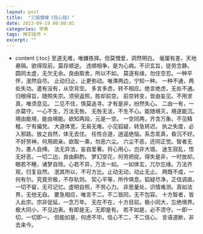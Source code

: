 ```yaml
---
layout: post
title:  "三祖僧璨《信心铭》"
date: 2023-09-19 00:00:01
categories: 学佛
tags: 禅宗祖师 ☀️
excerpt: ""
---
```


* content
{:toc}
至道无难，唯嫌拣择。但莫憎爱，洞然明白。
毫厘有差，天地悬隔。欲得现前，莫存顺逆。
违顺相争，是为心病。不识玄旨，徒劳念静。
圆同太虚，无欠无余。良由取舍，所以不如。
莫逐有缘，勿住空忍。一种平怀，泯然自尽。
止动归止，止更弥动。唯滞两边，宁知一种。
一种不通，两处失功。遣有没有，从空背空。
多言多虑，转不相应。绝言绝虑，无处不通。
归根得旨，随照失宗。须臾返照，胜却前空。
前空转变，皆由妄见。不用求真，唯须息见。
二见不住，慎莫追寻。才有是非，纷然失心。
二由一有，一亦莫守。一心不生，万法无咎。
无咎无法，不生不心。能随境灭，境逐能沉。
境由能境，能由境能。欲知两段，元是一空。
一空同两，齐含万象。不见精粗，宁有偏党。
大道体宽，无易无难。小见狐疑，转急转迟。
执之失度，必入邪路。放之自然，体无去住。
任性合道，逍遥绝恼。系念乖真，昏沉不好。
不好劳神，何用疏亲。欲取一乘，勿恶六尘。
六尘不恶，还同正觉。智者无为，愚人自缚。
法无异法，妄自爱著。将心用心，岂非大错。
迷生寂乱，悟无好恶。一切二边，良由斟酌。
梦幻空花，何劳把捉。得失是非，一时放却。
眼若不睡，诸梦自除。心若不异，万法一如。
一如体玄，兀尔忘缘。万法齐观，归复自然。
泯其所以，不可方比。止动无动，动止无止。
两既不成，一何有尔。究竟穷极，不存轨则。
契心平等，所作俱息。狐疑尽净，正信调直。
一切不留，无可记忆。虚明自照，不劳心力。
非思量处，识情难测。真如法界，无他无自。
要急相应，唯言不二。不二皆同，无不包容。
十方智者，皆入此宗。宗非促延，一念万年。
无在不在，十方目前。极小同大，忘绝境界。
极大同小，不见边表。有即是无，无即是有。
若不如是，必不须守。一即一切，一切即一。
但能如是，何虑不毕。信心不二，不二信心。
言语道断，非去来今。


